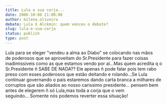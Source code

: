 ```yaml
---
title: Lula e sua corja...
date: 2006-10-08 21:00:00
author: milena.oliveira
debate: Lula X Alckmin: quem venceu o debate?
slug: lula-e-sua-corja
status: publish 
type: post
---
```


Lula para se eleger "vendeu a alma ao Diabo" se colocando nas mãos de poderosos que se aproveitam do Sr.Presidente para fazer coisas inadimissiveis como as que estamos vendo por aí...Mas quem acredita q o Sr.Presidente ñ SABE DE NADA?? Ele apenas ñ pode falar pois tem rabo preso com esses poderosos que estão deitando e rolando...Se Lula continuar governando o país estaremos dando carta branca a milhares de corruptos que são aliados ao nosso carissimo presidente... pensem bem antes de elegerem ñ só Lula,mas toda a corja que o vem seguindo... Somente nós podemos reverter essa situação! 
